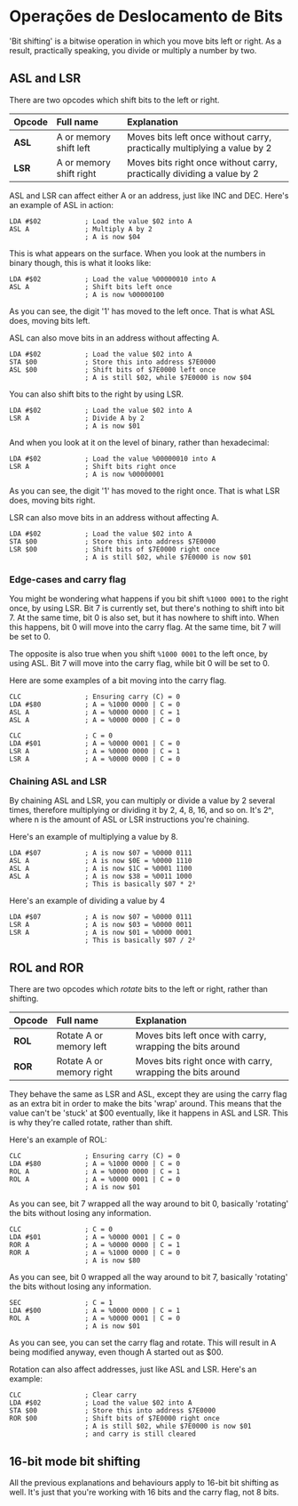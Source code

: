 # Operações de Deslocamento de Bits

'Bit shifting' is a bitwise operation in which you move bits left or right. As a result, practically speaking, you divide or multiply a number by two.

## ASL and LSR

There are two opcodes which shift bits to the left or right.

| Opcode | Full name | Explanation |
| :--- | :--- | :--- |
| **ASL** | A or memory shift left | Moves bits left once without carry, practically multiplying a value by 2 |
| **LSR** | A or memory shift right | Moves bits right once without carry, practically dividing a value by 2 |

ASL and LSR can affect either A or an address, just like INC and DEC. Here's an example of ASL in action:

```text
LDA #$02           ; Load the value $02 into A
ASL A              ; Multiply A by 2
                   ; A is now $04
```

This is what appears on the surface. When you look at the numbers in binary though, this is what it looks like:

```text
LDA #$02           ; Load the value %00000010 into A
ASL A              ; Shift bits left once
                   ; A is now %00000100
```

As you can see, the digit '1' has moved to the left once. That is what ASL does, moving bits left.

ASL can also move bits in an address without affecting A.

```text
LDA #$02           ; Load the value $02 into A
STA $00            ; Store this into address $7E0000
ASL $00            ; Shift bits of $7E0000 left once
                   ; A is still $02, while $7E0000 is now $04
```

You can also shift bits to the right by using LSR.

```text
LDA #$02           ; Load the value $02 into A
LSR A              ; Divide A by 2
                   ; A is now $01
```

And when you look at it on the level of binary, rather than hexadecimal:

```text
LDA #$02           ; Load the value %00000010 into A
LSR A              ; Shift bits right once
                   ; A is now %00000001
```

As you can see, the digit '1' has moved to the right once. That is what LSR does, moving bits right.

LSR can also move bits in an address without affecting A.

```text
LDA #$02           ; Load the value $02 into A
STA $00            ; Store this into address $7E0000
LSR $00            ; Shift bits of $7E0000 right once
                   ; A is still $02, while $7E0000 is now $01
```

### Edge-cases and carry flag

You might be wondering what happens if you bit shift `%1000 0001` to the right once, by using LSR. Bit 7 is currently set, but there's nothing to shift into bit 7. At the same time, bit 0 is also set, but it has nowhere to shift into. When this happens, bit 0 will move into the carry flag. At the same time, bit 7 will be set to 0.

The opposite is also true when you shift `%1000 0001` to the left once, by using ASL. Bit 7 will move into the carry flag, while bit 0 will be set to 0.

Here are some examples of a bit moving into the carry flag.

```text
CLC                ; Ensuring carry (C) = 0
LDA #$80           ; A = %1000 0000 | C = 0
ASL A              ; A = %0000 0000 | C = 1
ASL A              ; A = %0000 0000 | C = 0
```

```text
CLC                ; C = 0
LDA #$01           ; A = %0000 0001 | C = 0
LSR A              ; A = %0000 0000 | C = 1
LSR A              ; A = %0000 0000 | C = 0
```

### Chaining ASL and LSR

By chaining ASL and LSR, you can multiply or divide a value by 2 several times, therefore multiplying or dividing it by 2, 4, 8, 16, and so on. It's 2ⁿ, where n is the amount of ASL or LSR instructions you're chaining.

Here's an example of multiplying a value by 8.

```text
LDA #$07           ; A is now $07 = %0000 0111
ASL A              ; A is now $0E = %0000 1110
ASL A              ; A is now $1C = %0001 1100
ASL A              ; A is now $38 = %0011 1000
                   ; This is basically $07 * 2³
```

Here's an example of dividing a value by 4

```text
LDA #$07           ; A is now $07 = %0000 0111
LSR A              ; A is now $03 = %0000 0011
LSR A              ; A is now $01 = %0000 0001
                   ; This is basically $07 / 2²
```

## ROL and ROR

There are two opcodes which _rotate_ bits to the left or right, rather than shifting.

| Opcode | Full name | Explanation |
| :--- | :--- | :--- |
| **ROL** | Rotate A or memory left | Moves bits left once with carry, wrapping the bits around |
| **ROR** | Rotate A or memory right | Moves bits right once with carry, wrapping the bits around |

They behave the same as LSR and ASL, except they are using the carry flag as an extra bit in order to make the bits 'wrap' around. This means that the value can't be 'stuck' at $00 eventually, like it happens in ASL and LSR. This is why they're called rotate, rather than shift.

Here's an example of ROL:

```text
CLC                ; Ensuring carry (C) = 0
LDA #$80           ; A = %1000 0000 | C = 0
ROL A              ; A = %0000 0000 | C = 1
ROL A              ; A = %0000 0001 | C = 0
                   ; A is now $01
```

As you can see, bit 7 wrapped all the way around to bit 0, basically 'rotating' the bits without losing any information.

```text
CLC                ; C = 0
LDA #$01           ; A = %0000 0001 | C = 0
ROR A              ; A = %0000 0000 | C = 1
ROR A              ; A = %1000 0000 | C = 0
                   ; A is now $80
```

As you can see, bit 0 wrapped all the way around to bit 7, basically 'rotating' the bits without losing any information.

```text
SEC                ; C = 1
LDA #$00           ; A = %0000 0000 | C = 1
ROL A              ; A = %0000 0001 | C = 0
                   ; A is now $01
```

As you can see, you can set the carry flag and rotate. This will result in A being modified anyway, even though A started out as $00.

Rotation can also affect addresses, just like ASL and LSR. Here's an example:

```text
CLC                ; Clear carry
LDA #$02           ; Load the value $02 into A
STA $00            ; Store this into address $7E0000
ROR $00            ; Shift bits of $7E0000 right once
                   ; A is still $02, while $7E0000 is now $01
                   ; and carry is still cleared
```

## 16-bit mode bit shifting

All the previous explanations and behaviours apply to 16-bit bit shifting as well. It's just that you're working with 16 bits and the carry flag, not 8 bits.

